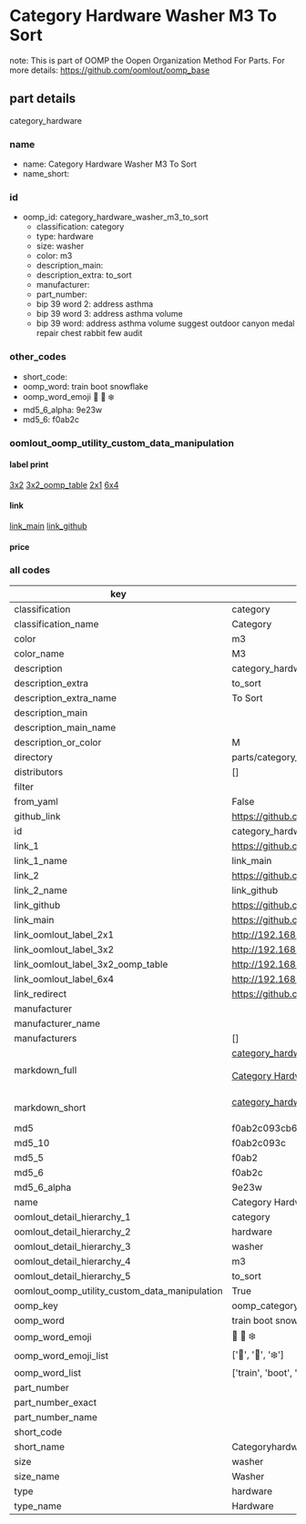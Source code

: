 # Category Hardware Washer M3 To Sort  

note: This is part of OOMP the Oopen Organization Method For Parts. For more details: https://github.com/oomlout/oomp_base

##  part details
  



category_hardware



### name
* name: Category Hardware Washer M3 To Sort
* name_short: 
### id
* oomp_id: category_hardware_washer_m3_to_sort
  * classification: category
  * type: hardware
  * size: washer
  * color: m3
  * description_main: 
  * description_extra: to_sort
  * manufacturer: 
  * part_number: 
  * bip 39 word 2: address asthma
  * bip 39 word 3: address asthma volume
  * bip 39 word: address asthma volume suggest outdoor canyon medal repair chest rabbit few audit

### other_codes
* short_code: 
* oomp_word: train boot snowflake
* oomp_word_emoji :train: :boot: :snowflake:
* md5_6_alpha: 9e23w
* md5_6: f0ab2c






### oomlout_oomp_utility_custom_data_manipulation
#### label print
[3x2](http://192.168.1.245:1112/?label=oomp%209e23w)
[3x2_oomp_table](http://192.168.1.108:1112/?label=oomp%209e23w)
[2x1](http://192.168.1.242:1112/?label=oomp%209e23w)
[6x4](http://192.168.1.55:1112/?label=oomp%209e23w)    

#### link

[link_main](https://github.com/oomlout/oomlout_oomp_version_1_messy/tree/main/parts/category_hardware_washer_m3_to_sort) [link_github](https://github.com/oomlout/oomlout_oomp_version_1_messy/tree/main/parts/category_hardware_washer_m3_to_sort)                             

#### price







### all codes 
| key | value |  
| --- | --- |  
| classification | category |  
| classification_name | Category |  
| color | m3 |  
| color_name | M3 |  
| description | category_hardware |  
| description_extra | to_sort |  
| description_extra_name | To Sort |  
| description_main |  |  
| description_main_name |  |  
| description_or_color | M  |  
| directory | parts/category_hardware_washer_m3_to_sort |  
| distributors | [] |  
| filter |  |  
| from_yaml | False |  
| github_link | https://github.com/oomlout/oomlout_oomp_part_src/tree/main/parts/category_hardware_washer_m3_to_sort |  
| id | category_hardware_washer_m3_to_sort |  
| link_1 | https://github.com/oomlout/oomlout_oomp_version_1_messy/tree/main/parts/category_hardware_washer_m3_to_sort |  
| link_1_name | link_main |  
| link_2 | https://github.com/oomlout/oomlout_oomp_version_1_messy/tree/main/parts/category_hardware_washer_m3_to_sort |  
| link_2_name | link_github |  
| link_github | https://github.com/oomlout/oomlout_oomp_version_1_messy/tree/main/parts/category_hardware_washer_m3_to_sort |  
| link_main | https://github.com/oomlout/oomlout_oomp_version_1_messy/tree/main/parts/category_hardware_washer_m3_to_sort |  
| link_oomlout_label_2x1 | http://192.168.1.242:1112/?label=oomp%209e23w |  
| link_oomlout_label_3x2 | http://192.168.1.245:1112/?label=oomp%209e23w |  
| link_oomlout_label_3x2_oomp_table | http://192.168.1.108:1112/?label=oomp%209e23w |  
| link_oomlout_label_6x4 | http://192.168.1.55:1112/?label=oomp%209e23w |  
| link_redirect | https://github.com/oomlout/oomlout_oomp_version_1_messy/tree/main/parts/category_hardware_washer_m3_to_sort |  
| manufacturer |  |  
| manufacturer_name |  |  
| manufacturers | [] |  
| markdown_full | [category_hardware_washer_m3_to_sort](none)<br>[](none)<br>[Category Hardware Washer M3 To Sort](none)<br><br> |  
| markdown_short | [category_hardware_washer_m3_to_sort](none)<br><br> |  
| md5 | f0ab2c093cb69148874e9d8feb83801b |  
| md5_10 | f0ab2c093c |  
| md5_5 | f0ab2 |  
| md5_6 | f0ab2c |  
| md5_6_alpha | 9e23w |  
| name | Category Hardware Washer M3 To Sort |  
| oomlout_detail_hierarchy_1 | category |  
| oomlout_detail_hierarchy_2 | hardware |  
| oomlout_detail_hierarchy_3 | washer |  
| oomlout_detail_hierarchy_4 | m3 |  
| oomlout_detail_hierarchy_5 | to_sort |  
| oomlout_oomp_utility_custom_data_manipulation | True |  
| oomp_key | oomp_category_hardware_washer_m3_to_sort |  
| oomp_word | train boot snowflake |  
| oomp_word_emoji | :train: :boot: :snowflake: |  
| oomp_word_emoji_list | [':train:', ':boot:', ':snowflake:'] |  
| oomp_word_list | ['train', 'boot', 'snowflake'] |  
| part_number |  |  
| part_number_exact |  |  
| part_number_name |  |  
| short_code |  |  
| short_name | Categoryhardware |  
| size | washer |  
| size_name | Washer |  
| type | hardware |  
| type_name | Hardware |  
